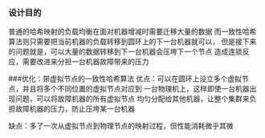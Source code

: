 ### 设计目的

普通的哈希映射的负载均衡在面对机器增减时需要迁移大量的数据
而一致性哈希算法则只需要把当前机器的负载转移到圆环上的下一台机器就可以，
但是接下来的问题就是，可以大量的数据转移到下一台机器会压垮下一个节点
造成连锁反应，需要改进来分担一台机器故障带来的压力

###优化：带虚拟节点的一致性哈希算法
优点：可以在圆环上设立多个虚拟节点，并且将多个不同位置的虚拟节点对应到
一台物理机上，这样即使一台机器出现问题，可以将故障机器的所有虚拟节点
均匀分配给其他机器，让整个集群来负担故障机器的压力，防止压垮某一台机器

缺点：多了一次从虚拟节点到物理节点的映射过程，但性能消耗微乎其微
